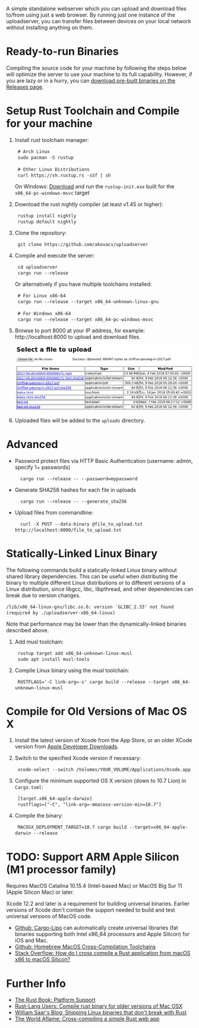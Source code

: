 A simple standalone webserver which you can upload and download files to/from
using just a web browser. By running just one instance of the uploadserver,
you can transfer files between devices on your local network without
installing anything on them.

# Ready-to-run Binaries
Compiling the source code for your machine by following the steps below will
optimize the server to use your machine to its full capability. However, if you
are lazy or in a hurry, you can [download pre-built binaries on the Releases page](https://github.com/akovacs/uploadserver/releases).

# Setup Rust Toolchain and Compile for your machine
1. Install rust toolchain manager:

        # Arch Linux
        sudo pacman -S rustup

        # Other Linux Distributions
        curl https://sh.rustup.rs -sSf | sh

   On Windows: [Download](https://rust-lang.github.io/rustup/installation/other.html)
   and run the `rustup-init.exe` built for the `x86_64-pc-windows-msvc` target

2. Download the rust nightly compiler (at least v1.45 or higher):

        rustup install nightly
        rustup default nightly

3. Clone the repository:

        git clone https://github.com/akovacs/uploadserver

4. Compile and execute the server:

        cd uploadserver
        cargo run --release

   Or alternatively if you have multiple toolchains installed:

        # For Linux x86-64
        cargo run --release --target x86_64-unknown-linux-gnu

        # For Windows x86-64
        cargo run --release --target x86_64-pc-windows-msvc

5. Browse to port 8000 at your IP address, for example: http://localhost:8000
   to upload and download files.

    ![Upload server web interface](/doc/uploadserver.png)

6. Uploaded files will be added to the `uploads` directory.


# Advanced

* Password protect files via HTTP Basic Authentication (username: admin, specify 1+ passwords)

        cargo run --release -- --password=mypassword

* Generate SHA256 hashes for each file in uploads

        cargo run --release -- --generate_sha256

* Upload files from commandline:

        curl -X POST --data-binary @file_to_upload.txt http://localhost:8000/file_to_upload.txt


# Statically-Linked Linux Binary

The following commands build a statically-linked Linux binary without shared library dependencies. This can be useful when distributing the binary to multiple different Linux distributions or to different versions of a Linux distribution, since libgcc, libc, libpthread, and other dependencies can break due to version changes.

```
/lib/x86_64-linux-gnu/libc.so.6: version `GLIBC_2.33' not found
(required by ./uploadserver-x86_64-linux)
```

Note that performance may be lower than the dynamically-linked binaries described above.

1. Add musl toolchain:

        rustup target add x86_64-unknown-linux-musl
        sudo apt install musl-tools

2. Compile Linux binary using the musl toolchain:

        RUSTFLAGS='-C link-arg=-s' cargo build --release --target x86_64-unknown-linux-musl

# Compile for Old Versions of Mac OS X

1. Install the latest version of Xcode from the App Store, or an older XCode version from [Apple Developer Downloads](https://developer.apple.com/download/all/).

2. Switch to the specified Xcode version if necessary:

        xcode-select --switch /Volumes/YOUR_VOLUME/Applications/Xcode.app

3. Configure the minimum supported OS X version (down to 10.7 Lion) in `Cargo.toml`:


        [target.x86_64-apple-darwin]
        rustflags=["-C", "link-arg=-mmacosx-version-min=10.7"]

4. Compile the binary:

        MACOSX_DEPLOYMENT_TARGET=10.7 cargo build --target=x86_64-apple-darwin --release


# TODO: Support ARM Apple Silicon (M1 processor family)
Requires MacOS Catalina 10.15.4 (Intel-based Mac) or MacOS Big Sur 11 (Apple Silicon Mac) or later.

Xcode 12.2 and later is a requirement for building universal binaries. Earlier versions of Xcode don't contain the support needed to build and test universal versions of MacOS code.

- [Github: Cargo-Lipo](https://github.com/TimNN/cargo-lipo) can automatically create universal libraries (fat binaries supporting both Intel x86_64 processors and Apple Silicon) for iOS and Mac.
- [Github: Homebrew MacOS Cross-Compilation Toolchains](https://github.com/messense/homebrew-macos-cross-toolchains)
- [Stack Overflow: How do I cross compile a Rust application from macOS x86 to macOS Silicon?](https://stackoverflow.com/questions/66849112/how-do-i-cross-compile-a-rust-application-from-macos-x86-to-macos-silicon)


# Further Info
- [The Rust Book: Platform Support](https://doc.rust-lang.org/rustc/platform-support.html)
- [Rust-Lang Users: Compile rust binary for older versions of Mac OSX](https://users.rust-lang.org/t/compile-rust-binary-for-older-versions-of-mac-osx/38695/6)
- [William Saar's Blog: Shipping Linux binaries that don't break with Rust](https://saarw.github.io/dev/2020/06/18/shipping-linux-binaries-that-dont-break-with-rust.html)
- [The World Aflame: Cross-compiling a simple Rust web app](https://www.andrew-thorburn.com/cross-compiling-a-simple-rust-web-app/)
